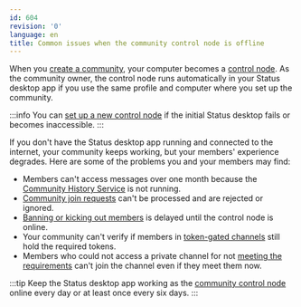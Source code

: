 ```yaml
---
id: 604
revision: '0'
language: en
title: Common issues when the community control node is offline
---
```


When you [create a community](../status-communities/create-a-status-community), your computer becomes a [control node](../status-communities/about-the-control-node-in-status-communities). As the community owner, the control node runs automatically in your Status desktop app if you use the same profile and computer where you set up the community.

:::info
You can [set up a new control node](../status-communities/replace-your-community-s-control-node) if the initial Status desktop fails or becomes inaccessible.
:::

If you don't have the Status desktop app running and connected to the internet, your community keeps working, but your members' experience degrades. Here are some of the problems you and your members may find:

- Members can't access messages over one month because the [Community History Service](../status-communities/about-the-community-history-service) is not running.
- [Community join requests](../status-communities/manage-community-join-requests) can't be processed and are rejected or ignored.
- [Banning or kicking out members](../status-communities/kick-or-ban-someone-from-your-community) is delayed until the control node is online.
- Your community can't verify if members in [token-gated channels](../status-communities/set-up-channel-permissions) still hold the required tokens.
- Members who could not access a private channel for not [meeting the requirements](../status-communities/understand-token-requirements-in-channels) can't join the channel even if they meet them now.

:::tip
Keep the Status desktop app working as the [community control node](../status-communities/about-the-control-node-in-status-communities) online every day or at least once every six days.
:::
